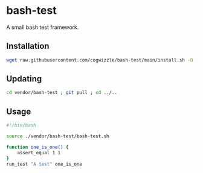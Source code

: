 # bash-test
A small bash test framework.

## Installation

```bash
wget raw.githubusercontent.com/cogwizzle/bash-test/main/install.sh -O - | bash
```

## Updating
```bash
cd vendor/bash-test ; git pull ; cd ../..
```

## Usage
```bash
#!/bin/bash

source ./vendor/bash-test/bash-test.sh

function one_is_one() {
    assert_equal 1 1
}
run_test "A test" one_is_one
```
